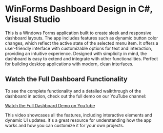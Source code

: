 # WinForms Dashboard Design in C#, Visual Studio
This is a Windows Forms application built to create sleek and responsive dashboard layouts. The app includes features such as dynamic button color changes, which reflect the active state of the selected menu item. It offers a user-friendly interface with customizable options for text and interaction, providing an intuitive experience. Designed with simplicity in mind, the dashboard is easy to extend and integrate with other functionalities. Perfect for building desktop applications with modern, clean interfaces.

## Watch the Full Dashboard Functionality
To see the complete functionality and a detailed walkthrough of the dashboard in action, check out the full demo on our YouTube channel:

[Watch the Full Dashboard Demo on YouTube](https://www.youtube.com/@AlienWashim)

This video showcases all the features, including interactive elements and dynamic UI updates. It's a great resource for understanding how the app works and how you can customize it for your own projects.
